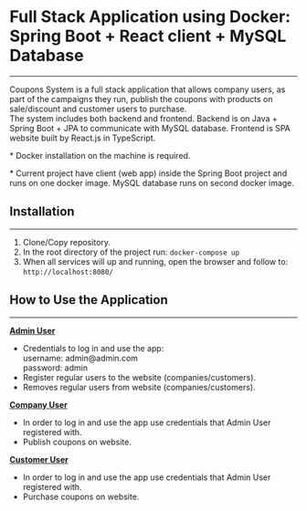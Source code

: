 <h1>Full Stack Application using Docker:
<br>
Spring Boot + React client + MySQL Database</h1>
<hr>
<p>Coupons System is a full stack application that allows company users, as part of the campaigns they run, 
    publish the coupons with products on sale/discount and customer users to purchase.<br>
    The system includes both backend and frontend. Backend is on Java + Spring Boot + JPA to communicate with MySQL database.
    Frontend is SPA website built by React.js in TypeScript.
</p>

<p>* Docker installation on the machine is required.</p>
<p>* Current project have client (web app) inside the Spring Boot project and runs on one docker image. 
    MySQL database runs on second docker image.</p>

<h2>Installation</h2>
<hr>
<ol><li>Clone/Copy repository.</li>
    <li>In the root directory of the project run: <code>docker-compose up</code></li>
    <li>When all services will up and running, open the browser and follow to: <code>http://localhost:8080/</code></li>
</ol>

<h2>How to Use the Application</h2>
<hr>
<b><u>Admin User</u></b>
<ul>
    <li>Credentials to log in and use the app:
        <br>username: admin@admin.com
        <br>password: admin
    </li>
    <li>Register regular users to the website (companies/customers).</li>
    <li>Removes regular users from website (companies/customers).</li>
</ul>
<b><u>Company User</u></b>
<ul>
    <li>In order to log in and use the app use credentials that Admin User registered with.
    </li>
    <li>Publish coupons on website.</li>
</ul>
<b><u>Customer User</u></b>
<ul>
    <li>In order to log in and use the app use credentials that Admin User registered with.
    </li>
    <li>Purchase coupons on website.</li>
</ul>